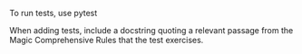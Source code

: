 To run tests, use pytest

When adding tests, include a docstring quoting a relevant passage from the Magic Comprehensive Rules that the test exercises.

